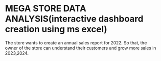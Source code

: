 
# MEGA STORE DATA ANALYSIS(interactive dashboard creation using ms excel) 
The store wants to create an annual sales report for 2022. So that, the owner of the store can understand their customers and grow more sales in 2023,2024.

